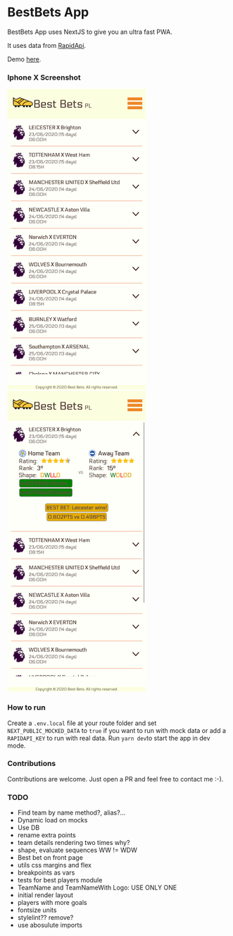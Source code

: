 # BestBets App

BestBets App uses NextJS to give you an ultra fast PWA.

It uses data from [RapidApi](https://rapidapi.com/).

Demo [here](https://best-bets.vercel.app/).

### Iphone X Screenshot

![IphoneX Screen Shot](./screenshots/iPhoneX_v1.png)
![IphoneX Screen Shot Collapsed](./screenshots/iPhoneX_v1_collapsed.png)

### How to run

Create a `.env.local` file at your route folder and set `NEXT_PUBLIC_MOCKED_DATA` to `true` if you want to run with mock data
or add a `RAPIDAPI_KEY` to run with real data. Run `yarn dev`to start the app in dev mode.

### Contributions

Contributions are welcome. Just open a PR and feel free to contact me :-).

### TODO

- Find team by name method?, alias?...
- Dynamic load on mocks
- Use DB
- rename extra points
- team details rendering two times why?
- shape, evaluate sequences WW != WDW
- Best bet on front page
- utils css margins and flex
- breakpoints as vars
- tests for best players module
- TeamName and TeamNameWith Logo: USE ONLY ONE
- initial render layout
- players with more goals
- fontsize units
- stylelint?? remove?
- use abosulute imports